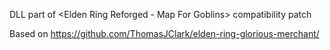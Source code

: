 DLL part of <Elden Ring Reforged - Map For Goblins> compatibility patch

Based on https://github.com/ThomasJClark/elden-ring-glorious-merchant/
